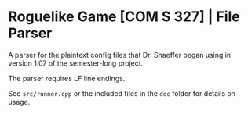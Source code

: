 # Roguelike Game [COM S 327] | File Parser
A parser for the plaintext config files that Dr. Shaeffer began using in version 1.07 of the semester-long project.

The parser requires LF line endings.

See `src/runner.cpp` or the included files in the `doc` folder for details on usage.
